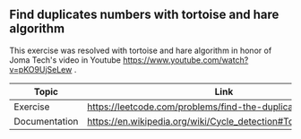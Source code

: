 ## Find duplicates numbers with tortoise and hare algorithm

This exercise was resolved with tortoise and hare algorithm in honor of Joma Tech's video in Youtube 
https://www.youtube.com/watch?v=pKO9UjSeLew .

| Topic         | Link                                                            |
|---------------|-----------------------------------------------------------------|
| Exercise      | https://leetcode.com/problems/find-the-duplicate-number/        |
| Documentation | https://en.wikipedia.org/wiki/Cycle_detection#Tortoise_and_hare |
